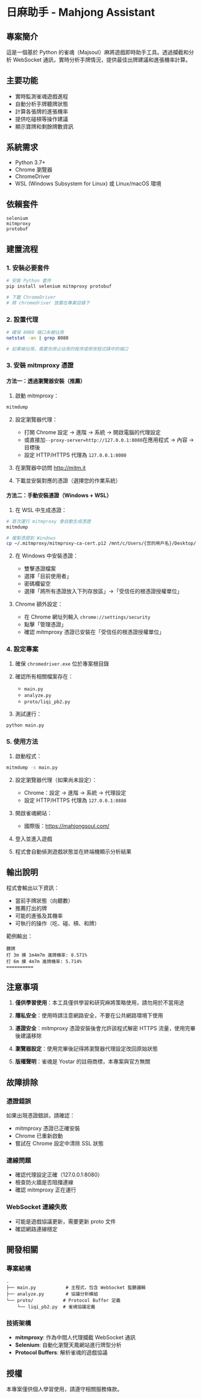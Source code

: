 # 日麻助手 - Mahjong Assistant

## 專案簡介
這是一個基於 Python 的雀魂（Majsoul）麻將遊戲即時助手工具。透過攔截和分析 WebSocket 通訊，實時分析手牌情況，提供最佳出牌建議和進張機率計算。

## 主要功能
- 實時監測雀魂遊戲進程
- 自動分析手牌聽牌狀態
- 計算各張牌的進張機率
- 提供吃碰槓等操作建議
- 顯示寶牌和剩餘牌數資訊

## 系統需求
- Python 3.7+
- Chrome 瀏覽器
- ChromeDriver
- WSL (Windows Subsystem for Linux) 或 Linux/macOS 環境

## 依賴套件
```
selenium
mitmproxy
protobuf
```

## 建置流程

### 1. 安裝必要套件

```bash
# 安裝 Python 套件
pip install selenium mitmproxy protobuf

# 下載 ChromeDriver
# 將 chromedriver 放置在專案目錄下
```

### 2. 設置代理

```bash
# 確保 8080 端口未被佔用
netstat -an | grep 8080

# 如果被佔用，需要先停止佔用的程序或修改程式碼中的端口
```

### 3. 安裝 mitmproxy 憑證

#### 方法一：透過瀏覽器安裝（推薦）

1. 啟動 mitmproxy：
```bash
mitmdump
```

2. 設定瀏覽器代理：
   - 打開 Chrome 設定 → 進階 → 系統 → 開啟電腦的代理設定
   - 或直接加`--proxy-server=http://127.0.0.1:8080`在應用程式 → 內容 → 目標後
   - 設定 HTTP/HTTPS 代理為 `127.0.0.1:8080`

3. 在瀏覽器中訪問 http://mitm.it

4. 下載並安裝對應的憑證（選擇您的作業系統）

#### 方法二：手動安裝憑證（Windows + WSL）

1. 在 WSL 中生成憑證：
```bash
# 首次運行 mitmproxy 會自動生成憑證
mitmdump

# 複製憑證到 Windows
cp ~/.mitmproxy/mitmproxy-ca-cert.p12 /mnt/c/Users/{您的用戶名}/Desktop/
```

2. 在 Windows 中安裝憑證：
   - 雙擊憑證檔案
   - 選擇「目前使用者」
   - 密碼欄留空
   - 選擇「將所有憑證放入下列存放區」→「受信任的根憑證授權單位」

3. Chrome 額外設定：
   - 在 Chrome 網址列輸入 `chrome://settings/security`
   - 點擊「管理憑證」
   - 確認 mitmproxy 憑證已安裝在「受信任的根憑證授權單位」

### 4. 設定專案

1. 確保 `chromedriver.exe` 位於專案根目錄

2. 確認所有相關檔案存在：
   - `main.py`
   - `analyze.py`
   - `proto/liqi_pb2.py`

3. 測試運行：
```bash
python main.py
```

### 5. 使用方法

1. 啟動程式：
```bash
mitmdump -s main.py
```

2. 設定瀏覽器代理（如果尚未設定）：
   - Chrome：設定 → 進階 → 系統 → 代理設定
   - 設定 HTTP/HTTPS 代理為 `127.0.0.1:8888`

3. 開啟雀魂網站：
   - 國際版：https://mahjongsoul.com/

4. 登入並進入遊戲

5. 程式會自動偵測遊戲狀態並在終端機顯示分析結果

## 輸出說明

程式會輸出以下資訊：
- 當前手牌狀態（向聽數）
- 推薦打出的牌
- 可能的進張及其機率
- 可執行的操作（吃、碰、槓、和牌）

範例輸出：
```
聽牌
打 3m 摸 1m4m7m 進牌機率: 8.571%
打 6m 摸 4m7m 進牌機率: 5.714%
==========
```

## 注意事項

1. **僅供學習使用**：本工具僅供學習和研究麻將策略使用，請勿用於不當用途

2. **隱私安全**：使用時請注意網路安全，不要在公共網路環境下使用

3. **憑證安全**：mitmproxy 憑證安裝後會允許該程式解密 HTTPS 流量，使用完畢後建議移除

4. **瀏覽器設定**：使用完畢後記得將瀏覽器代理設定改回原始狀態

5. **版權聲明**：雀魂是 Yostar 的註冊商標，本專案與官方無關

## 故障排除

### 憑證錯誤
如果出現憑證錯誤，請確認：
- mitmproxy 憑證已正確安裝
- Chrome 已重新啟動
- 嘗試在 Chrome 設定中清除 SSL 狀態

### 連線問題
- 確認代理設定正確（127.0.0.1:8080）
- 檢查防火牆是否阻擋連線
- 確認 mitmproxy 正在運行

### WebSocket 連線失敗
- 可能是遊戲協議更新，需要更新 proto 文件
- 確認網路連線穩定

## 開發相關

### 專案結構
```
.
├── main.py           # 主程式，包含 WebSocket 監聽邏輯
├── analyze.py        # 協議分析模組
└── proto/           # Protocol Buffer 定義
    └── liqi_pb2.py  # 雀魂協議定義
```

### 技術架構
- **mitmproxy**: 作為中間人代理攔截 WebSocket 通訊
- **Selenium**: 自動化瀏覽天鳳網站進行牌型分析
- **Protocol Buffers**: 解析雀魂的遊戲協議

## 授權
本專案僅供個人學習使用，請遵守相關服務條款。

